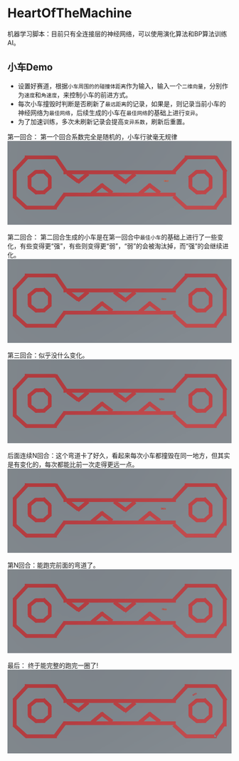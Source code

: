 # HeartOfTheMachine
机器学习脚本：目前只有全连接层的神经网络，可以使用演化算法和BP算法训练AI。

## 小车Demo
- 设置好赛道，根据`小车周围的的碰撞体距离`作为输入，输入一个`二维向量`，分别作为`速度`和`角速度`，来控制小车的前进方式。
- 每次小车撞毁时判断是否刷新了`最远距离`的记录，如果是，则记录当前小车的神经网络为`最佳网络`，后续生成的小车在`最佳网络`的基础上进行`变异`。
- 为了加速训练，多次未刷新记录会提高`变异系数`，刷新后重置。

第一回合：
第一个回合系数完全是随机的，小车行驶毫无规律
![epoch0](https://github.com/Ugly-Spider/HeartOfTheMachine/blob/master/Gifs/AICar_Epoch_0.gif)

第二回合：
第二回合生成的小车是在第一回合中`最佳小车`的基础上进行了一些变化，有些变得更“强”，有些则变得更“弱”，“弱”的会被淘汰掉，而“强”的会继续进化。
![epoch1](https://github.com/Ugly-Spider/HeartOfTheMachine/blob/master/Gifs/AICar_Epoch_1.gif)

第三回合：似乎没什么变化。
![epoch2](https://github.com/Ugly-Spider/HeartOfTheMachine/blob/master/Gifs/AICar_Epoch_2.gif)

后面连续N回合：这个弯道卡了好久，看起来每次小车都撞毁在同一地方，但其实是有变化的，每次都能比前一次走得更远一点。
![epoch3](https://github.com/Ugly-Spider/HeartOfTheMachine/blob/master/Gifs/AICar_Epoch_3.gif)

第N回合：能跑完前面的弯道了。
![epoch4](https://github.com/Ugly-Spider/HeartOfTheMachine/blob/master/Gifs/AICar_Epoch_4.gif)

最后：
终于能完整的跑完一圈了!
![epoch5](https://github.com/Ugly-Spider/HeartOfTheMachine/blob/master/Gifs/AICar_Epoch_5.gif)

